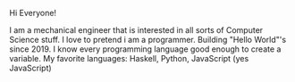 Hi Everyone!

I am a mechanical engineer that is interested in all sorts of Computer Science stuff.
I love to pretend i am a programmer.
Building "Hello World"'s since 2019.
I know every programming language good enough to create a variable.
My favorite languages: Haskell, Python, JavaScript (yes JavaScript)


<!---
flamboyantfunctor/flamboyantfunctor is a ✨ special ✨ repository because its `README.md` (this file) appears on your GitHub profile.
You can click the Preview link to take a look at your changes.
--->
